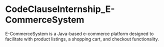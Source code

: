 # CodeClauseInternship_E-CommerceSystem
E-CommerceSystem is a Java-based e-commerce platform designed to facilitate with product listings, a shopping cart, and checkout functionality.
